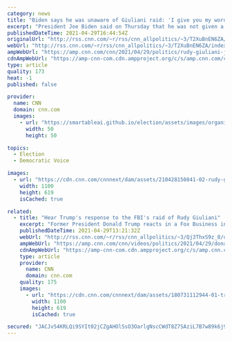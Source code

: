 ```yaml
---
category: news
title: "Biden says he was unaware of Giuliani raid: 'I give you my word, I was not'"
excerpt: "President Joe Biden said on Thursday that he was not given a heads-up that the apartment and office of Rudy Giuliani were set to be raided Wednesday, an extraordinary move in the Justice Department's ongoing probe of former President Donald Trump's onetime attorney.\n    \n"
publishedDateTime: 2021-04-29T16:44:54Z
originalUrl: "http://rss.cnn.com/~r/rss/cnn_allpolitics/~3/T2XuBnEN6ZA/index.html"
webUrl: "http://rss.cnn.com/~r/rss/cnn_allpolitics/~3/T2XuBnEN6ZA/index.html"
ampWebUrl: "https://amp.cnn.com/cnn/2021/04/29/politics/rudy-giuliani-joe-biden-interview/index.html"
cdnAmpWebUrl: "https://amp-cnn-com.cdn.ampproject.org/c/s/amp.cnn.com/cnn/2021/04/29/politics/rudy-giuliani-joe-biden-interview/index.html"
type: article
quality: 173
heat: -1
published: false

provider:
  name: CNN
  domain: cnn.com
  images:
    - url: "https://smartableai.github.io/election/assets/images/organizations/cnn.com-50x50.jpg"
      width: 50
      height: 50

topics:
  - Election
  - Democratic Voice

images:
  - url: "https://cdn.cnn.com/cnnnext/dam/assets/210428150841-02-rudy-giuliani-apartment-raid-0428-super-tease.jpg"
    width: 1100
    height: 619
    isCached: true

related:
  - title: "Hear Trump's response to the FBI's raid of Rudy Giuliani"
    excerpt: "Former President Donald Trump reacts in a Fox Business interview after federal investigators executed a search warrant at the home and office of Rudy Giuliani.\n    \n"
    publishedDateTime: 2021-04-29T13:21:32Z
    webUrl: "http://rss.cnn.com/~r/rss/cnn_allpolitics/~3/Qj3ThxS9z_0/donald-trump-reacts-rudy-giuliani-fbi-raid-newday-vpx.cnn"
    ampWebUrl: "https://amp.cnn.com/cnn/videos/politics/2021/04/29/donald-trump-reacts-rudy-giuliani-fbi-raid-newday-vpx.cnn"
    cdnAmpWebUrl: "https://amp-cnn-com.cdn.ampproject.org/c/s/amp.cnn.com/cnn/videos/politics/2021/04/29/donald-trump-reacts-rudy-giuliani-fbi-raid-newday-vpx.cnn"
    type: article
    provider:
      name: CNN
      domain: cnn.com
    quality: 175
    images:
      - url: "https://cdn.cnn.com/cnnnext/dam/assets/180731112944-01-trump-with-giuliani-file-super-tease.jpg"
        width: 1100
        height: 619
        isCached: true

secured: "JACJv54KRLQi9SYIt02jCZgAHOlSsO3OarlgNscCWdT8Z7SAziL7B7w89k6j9HQVTPmbThPQqI2o0bO6olhoqNDT9YXXB8rvzr3kFoH5AHxdupuIaHPscRuyg4nvjlqZtQrcS0af49Ew7fe2ZK30BCJJNs+0RQfAljiLbp+P4Q3mkr5ULWp/v4HvT2f8GVmv7lJPsirjtFfIytcyRITyr/tqWvk4pZRkWnUaRYJ+R1QYVoa3yL5KqtDr/R8wz+7lYZ68397r9xzkEb8ggntLYFS0zOk84wKysNW+QknohIcwnRlfNvnxqRqws2HEljSFctm+Bqm+RfwdeEcGTthA8J+WMsG/SXH8G7KgBN7hBzA=;MR6X1ICKMiUl61rblUZRsg=="
---
```



